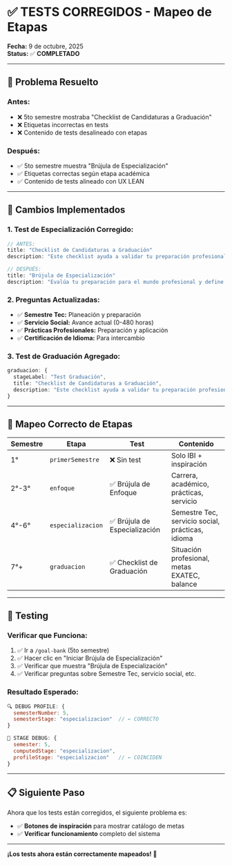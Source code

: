 # ✅ TESTS CORREGIDOS - Mapeo de Etapas

**Fecha:** 9 de octubre, 2025  
**Status:** ✅ **COMPLETADO**

---

## 🎯 **Problema Resuelto**

### **Antes:**
- ❌ 5to semestre mostraba "Checklist de Candidaturas a Graduación"
- ❌ Etiquetas incorrectas en tests
- ❌ Contenido de tests desalineado con etapas

### **Después:**
- ✅ 5to semestre muestra "Brújula de Especialización"
- ✅ Etiquetas correctas según etapa académica
- ✅ Contenido de tests alineado con UX LEAN

---

## 🔧 **Cambios Implementados**

### **1. Test de Especialización Corregido:**
```typescript
// ANTES:
title: "Checklist de Candidaturas a Graduación"
description: "Este checklist ayuda a validar tu preparación profesional..."

// DESPUÉS:
title: "Brújula de Especialización"
description: "Evalúa tu preparación para el mundo profesional y define tus próximos pasos académicos."
```

### **2. Preguntas Actualizadas:**
- ✅ **Semestre Tec:** Planeación y preparación
- ✅ **Servicio Social:** Avance actual (0-480 horas)
- ✅ **Prácticas Profesionales:** Preparación y aplicación
- ✅ **Certificación de Idioma:** Para intercambio

### **3. Test de Graduación Agregado:**
```typescript
graduacion: {
  stageLabel: "Test Graduación",
  title: "Checklist de Candidaturas a Graduación",
  description: "Este checklist ayuda a validar tu preparación profesional..."
}
```

---

## 🎯 **Mapeo Correcto de Etapas**

| Semestre | Etapa | Test | Contenido |
|----------|-------|------|-----------|
| 1° | `primerSemestre` | ❌ Sin test | Solo IBI + inspiración |
| 2°-3° | `enfoque` | ✅ Brújula de Enfoque | Carrera, académico, prácticas, servicio |
| 4°-6° | `especializacion` | ✅ Brújula de Especialización | Semestre Tec, servicio social, prácticas, idioma |
| 7°+ | `graduacion` | ✅ Checklist de Graduación | Situación profesional, metas EXATEC, balance |

---

## 🧪 **Testing**

### **Verificar que Funciona:**
1. ✅ Ir a `/goal-bank` (5to semestre)
2. ✅ Hacer clic en "Iniciar Brújula de Especialización"
3. ✅ Verificar que muestra "Brújula de Especialización"
4. ✅ Verificar preguntas sobre Semestre Tec, servicio social, etc.

### **Resultado Esperado:**
```javascript
🔍 DEBUG PROFILE: {
  semesterNumber: 5,
  semesterStage: "especializacion"  // ← CORRECTO
}

🎯 STAGE DEBUG: {
  semester: 5,
  computedStage: "especializacion",
  profileStage: "especializacion"   // ← COINCIDEN
}
```

---

## 📋 **Siguiente Paso**

Ahora que los tests están corregidos, el siguiente problema es:
- ✅ **Botones de inspiración** para mostrar catálogo de metas
- ✅ **Verificar funcionamiento** completo del sistema

---

**¡Los tests ahora están correctamente mapeados! 🚀**
